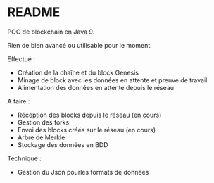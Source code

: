 # README #

POC de blockchain en Java 9.

Rien de bien avancé ou utilisable pour le moment.

Effectué :
- Création de la chaîne et du block Genesis
- Minage de block avec les données en attente et preuve de travail
- Alimentation des données en attente depuis le réseau


A faire :
- Réception des blocks depuis le réseau (en cours)
- Gestion des forks
- Envoi des blocks créés sur le réseau (en cours)
- Arbre de Merkle
- Stockage des données en BDD


Technique :
- Gestion du Json pourles formats de données